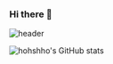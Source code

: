 ### Hi there 👋

![header](https://capsule-render.vercel.app/api?type=wave&color=auto&height=300&section=header&text=hohshho&fontSize=90)

![hohshho's GitHub stats](https://github-readme-stats.vercel.app/api?username=hohshho&show_icons=true&theme=dracula)
